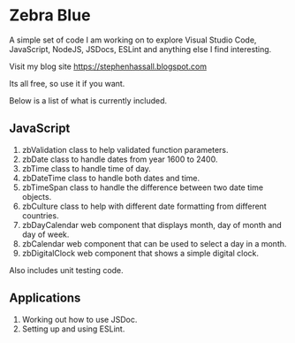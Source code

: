 # Zebra Blue

A simple set of code I am working on to explore Visual Studio Code, JavaScript, NodeJS, JSDocs, ESLint and anything
else I find interesting.

Visit my blog site https://stephenhassall.blogspot.com

Its all free, so use it if you want.

Below is a list of what is currently included.

JavaScript
----------
1. zbValidation class to help validated function parameters.
2. zbDate class to handle dates from year 1600 to 2400.
3. zbTime class to handle time of day.
4. zbDateTime class to handle both dates and time.
5. zbTimeSpan class to handle the difference between two date time objects.
6. zbCulture class to help with different date formatting from different countries.
7. zbDayCalendar web component that displays month, day of month and day of week.
8. zbCalendar web component that can be used to select a day in a month.
9. zbDigitalClock web component that shows a simple digital clock.

Also includes unit testing code.

Applications
------------

1. Working out how to use JSDoc.
2. Setting up and using ESLint.
